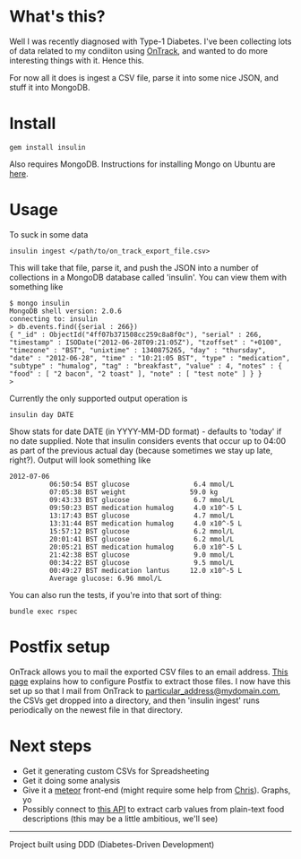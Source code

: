 What's this?
============

Well I was recently diagnosed with Type-1 Diabetes. I've been collecting lots of data related to my condiiton using [OnTrack](https://play.google.com/store/apps/details?id=com.gexperts.ontrack), and wanted to do more interesting things with it. Hence this.

For now all it does is ingest a CSV file, parse it into some nice JSON, and stuff it into MongoDB.

Install
=======

    gem install insulin

Also requires MongoDB. Instructions for installing Mongo on Ubuntu are [here](http://docs.mongodb.org/manual/tutorial/install-mongodb-on-debian-or-ubuntu-linux/).

Usage
=====

To suck in some data

    insulin ingest </path/to/on_track_export_file.csv>

This will take that file, parse it, and push the JSON into a number of collections in a MongoDB database called 'insulin'. You can view them with something like

    $ mongo insulin
    MongoDB shell version: 2.0.6
    connecting to: insulin
    > db.events.find({serial : 266})
    { "_id" : ObjectId("4ff07b371508cc259c8a8f0c"), "serial" : 266, "timestamp" : ISODate("2012-06-28T09:21:05Z"), "tzoffset" : "+0100", "timezone" : "BST", "unixtime" : 1340875265, "day" : "thursday", "date" : "2012-06-28", "time" : "10:21:05 BST", "type" : "medication", "subtype" : "humalog", "tag" : "breakfast", "value" : 4, "notes" : { "food" : [ "2 bacon", "2 toast" ], "note" : [ "test note" ] } }
    > 

Currently the only supported output operation is

    insulin day DATE

Show stats for date DATE (in YYYY-MM-DD format) - defaults to 'today' if no date supplied. Note that insulin considers events that occur up to 04:00 as part of the previous actual day (because sometimes we stay up late, right?). Output will look something like

    2012-07-06
              06:50:54 BST glucose                6.4 mmol/L
              07:05:38 BST weight                59.0 kg
              09:43:33 BST glucose                6.7 mmol/L
              09:50:23 BST medication humalog     4.0 x10^-5 L
              13:17:43 BST glucose                4.7 mmol/L
              13:31:44 BST medication humalog     4.0 x10^-5 L
              15:57:12 BST glucose                6.2 mmol/L
              20:01:41 BST glucose                6.2 mmol/L
              20:05:21 BST medication humalog     6.0 x10^-5 L
              21:42:38 BST glucose                9.0 mmol/L
              00:34:22 BST glucose                9.5 mmol/L
              00:49:27 BST medication lantus     12.0 x10^-5 L
              Average glucose: 6.96 mmol/L

You can also run the tests, if you're into that sort of thing:

    bundle exec rspec

Postfix setup
=============

OnTrack allows you to mail the exported CSV files to an email address. [This page](http://tech.jeffri.es/2010/09/automatic-ripping-and-saving-email-attachments-with-postfix/) explains how to configure Postfix to extract those files. I now have this set up so that I mail from OnTrack to particular_address@mydomain.com, the CSVs get dropped into a directory, and then 'insulin ingest' runs periodically on the newest file in that directory.

Next steps
==========

* Get it generating custom CSVs for Spreadsheeting
* Get it doing some analysis
* Give it a [meteor](http://meteor.com/) front-end (might require some help from [Chris](https://github.com/mrchrisadams)). Graphs, yo
* Possibly connect to [this API](http://platform.fatsecret.com/api/) to extract carb values from plain-text food descriptions (this may be a little ambitious, we'll see)

---

Project built using DDD (Diabetes-Driven Development)
